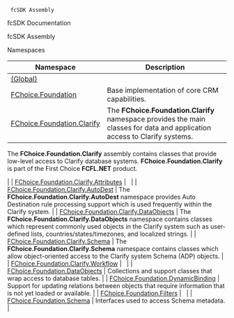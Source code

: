 ﻿     fcSDK Assembly                                                   

fcSDK Documentation

fcSDK Assembly

Namespaces

| Namespace | Description |
| --- | --- |
| [(Global)](fcSDK~-_namespace.md) |   |
| [FChoice.Foundation](fcSDK~FChoice.Foundation_namespace.md) | Base implementation of core CRM capabilities. |
| [FChoice.Foundation.Clarify](fcSDK~FChoice.Foundation.Clarify_namespace.md) | The **FChoice.Foundation.Clarify** namespace provides the main classes for data and application access to Clarify systems.  
The **FChoice.Foundation.Clarify** assembly contains classes that provide low-level access to Clarify database systems. **FChoice.Foundation.Clarify** is part of the First Choice **FCFL.NET** product.

 |
| [FChoice.Foundation.Clarify.Attributes](fcSDK~FChoice.Foundation.Clarify.Attributes_namespace.md) |   |
| [FChoice.Foundation.Clarify.AutoDest](fcSDK~FChoice.Foundation.Clarify.AutoDest_namespace.md) | The **FChoice.Foundation.Clarify.AutoDest** namespace provides Auto Destination rule processing support which is used frequently within the Clarify system. |
| [FChoice.Foundation.Clarify.DataObjects](fcSDK~FChoice.Foundation.Clarify.DataObjects_namespace.md) | The **FChoice.Foundation.Clarify.DataObjects** namespace contains classes which represent commonly used objects in the Clarify system such as user-defined lists, countries/states/timezones, and localized strings. |
| [FChoice.Foundation.Clarify.Schema](fcSDK~FChoice.Foundation.Clarify.Schema_namespace.md) | The **FChoice.Foundation.Clarify.Schema** namespace contains classes which allow object-oriented access to the Clarify system Schema (ADP) objects. |
| [FChoice.Foundation.Clarify.Workflow](fcSDK~FChoice.Foundation.Clarify.Workflow_namespace.md) |   |
| [FChoice.Foundation.DataObjects](fcSDK~FChoice.Foundation.DataObjects_namespace.md) | Collections and support classes that wrap access to database tables. |
| [FChoice.Foundation.DynamicBinding](fcSDK~FChoice.Foundation.DynamicBinding_namespace.md) | Support for updating relations between objects that require information that is not yet loaded or available. |
| [FChoice.Foundation.Filters](fcSDK~FChoice.Foundation.Filters_namespace.md) |   |
| [FChoice.Foundation.Schema](fcSDK~FChoice.Foundation.Schema_namespace.md) | Interfaces used to access Schema metadata. |